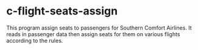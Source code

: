 # c-flight-seats-assign
This program assign seats to passengers for Southern Comfort Airlines. It reads in passenger data then assign seats for them on various flights according to the rules. 
